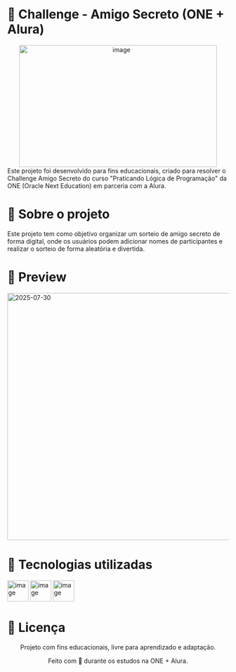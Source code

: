  # 🎇 Challenge - Amigo Secreto (ONE + Alura)
<div align="center">
<img width="450" height="277" alt="image" src="https://github.com/user-attachments/assets/018d9127-6c9b-4b5d-8cc3-f7043eb7905c" />
</div>
Este projeto foi desenvolvido para fins educacionais, criado para resolver o Challenge Amigo Secreto do curso "Praticando Lógica de Programação" da ONE (Oracle Next Education) em parceria com a Alura.


# 🌟 Sobre o projeto

Este projeto tem como objetivo organizar um sorteio de amigo secreto de forma digital, onde os usuários podem adicionar nomes de participantes e realizar o sorteio de forma aleatória e divertida.

# 📸 Preview
<img width="1000" height="561" alt="2025-07-30" src="https://github.com/user-attachments/assets/7acd3d45-ce3b-4fa5-9741-d9de3162ac47" />

# 💫 Tecnologias utilizadas 
<img width="48" height="48" alt="image" src="https://github.com/user-attachments/assets/e7a97304-2113-4185-bdc1-797e3b605f9d" /> <img width="48" height="48" alt="image" src="https://github.com/user-attachments/assets/b6827afc-1707-4ed8-a939-b47ef6fd6bfe" /> <img width="48" height="48" alt="image" src="https://github.com/user-attachments/assets/b60ea931-26b1-4c9f-8a17-269879ce5c3a" />

# 📝 Licença
<div align="center">
Projeto com fins educacionais, livre para aprendizado e adaptação.
 
Feito com 💙 durante os estudos na ONE + Alura.
</div>





